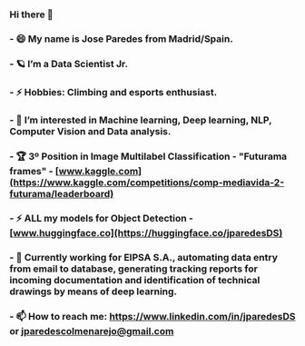 ### Hi there 👋
### - 😄 My name is Jose Paredes from Madrid/Spain. 
### - 🪐 I’m a Data Scientist Jr.
### - ⚡ Hobbies: Climbing and esports enthusiast.
### - 👀 I’m interested in Machine learning, Deep learning, NLP, Computer Vision and Data analysis.
### - 🏆 3º Position in Image Multilabel Classification - "Futurama frames" - [www.kaggle.com](https://www.kaggle.com/competitions/comp-mediavida-2-futurama/leaderboard)
### - ⚡ ALL my models for Object Detection - [www.huggingface.co](https://huggingface.co/jparedesDS)
### - 🔭 Currently working for EIPSA S.A., automating data entry from email to database, generating tracking reports for incoming documentation and identification of technical drawings by means of deep learning.
### - 📫 How to reach me: https://www.linkedin.com/in/jparedesDS or jparedescolmenarejo@gmail.com


<!--
**jparedesDS/jparedesDS** is a ✨ _special_ ✨ repository because its `README.md` (this file) appears on your GitHub profile.
[![trophy](https://github-profile-trophy.vercel.app/?username=jparedesDS&theme=onedark)](https://github.com/ryo-ma/github-profile-trophy)
Here are some ideas to get you started:

- 🔭 I’m currently working on ...
- 🌱 I’m currently learning DataSciencist
- 👯 I’m looking to collaborate on ...
- 🤔 I’m looking for help with ...
- 💬 Ask me about ...
- 📫 How to reach me: ...
- 😄 Pronouns: ...
- ⚡ Fun fact: ...
- 💞 Hobbies: Climbing and esports enthusiast.
-->
